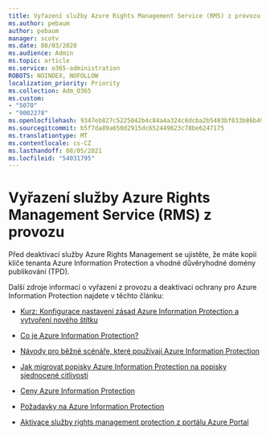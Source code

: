 ```yaml
---
title: Vyřazení služby Azure Rights Management Service (RMS) z provozu
ms.author: pebaum
author: pebaum
manager: scotv
ms.date: 08/03/2020
ms.audience: Admin
ms.topic: article
ms.service: o365-administration
ROBOTS: NOINDEX, NOFOLLOW
localization_priority: Priority
ms.collection: Adm_O365
ms.custom:
- "5070"
- "9002278"
ms.openlocfilehash: 9347eb827c5225042b4c84a4a324c8dcba2b5403bf033b86b498047ba696bfce
ms.sourcegitcommit: b5f7da89a650d2915dc652449623c78be6247175
ms.translationtype: MT
ms.contentlocale: cs-CZ
ms.lasthandoff: 08/05/2021
ms.locfileid: "54031795"
---
```

# <a name="decommission-azure-rights-management-service-rms"></a>Vyřazení služby Azure Rights Management Service (RMS) z provozu

Před deaktivací služby Azure Rights Management se ujistěte, že máte kopii klíče tenanta Azure Information Protection a vhodné důvěryhodné domény publikování (TPD).

Další zdroje informací o vyřazení z provozu a deaktivaci ochrany pro Azure Information Protection najdete v těchto článku:

- [Kurz: Konfigurace nastavení zásad Azure Information Protection a vytvoření nového štítku](https://docs.microsoft.com/azure/information-protection/get-started/infoprotect-quick-start-tutorial)
- [Co je Azure Information Protection?](https://docs.microsoft.com/azure/information-protection/what-is-information-protection)
- [Návody pro běžné scénáře, které používají Azure Information Protection](https://docs.microsoft.com/azure/information-protection/how-to-guides)  
    
- [Jak migrovat popisky Azure Information Protection na popisky sjednocené citlivosti](https://docs.microsoft.com/azure/information-protection/configure-policy-migrate-labels)  
    
- [Ceny Azure Information Protection](https://azure.microsoft.com/pricing/details/information-protection)  
    
- [Požadavky na Azure Information Protection](https://docs.microsoft.com/azure/information-protection/get-started/requirements)  
    
- [Aktivace služby rights management protection z portálu Azure Portal](https://docs.microsoft.com/azure/information-protection/deploy-use/activate-azure)